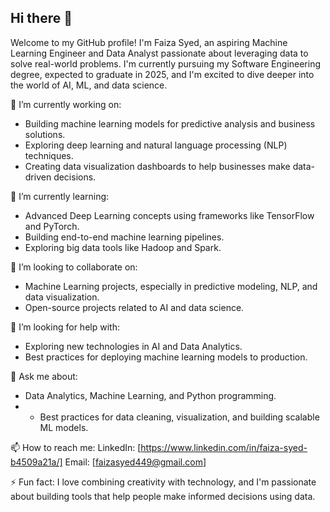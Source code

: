 ## Hi there 👋

Welcome to my GitHub profile! I'm Faiza Syed, an aspiring Machine Learning Engineer and Data Analyst passionate about leveraging data to solve real-world problems. I'm currently pursuing my Software Engineering degree, expected to graduate in 2025, and I'm excited to dive deeper into the world of AI, ML, and data science.

🔭 I’m currently working on:
- Building machine learning models for predictive analysis and business solutions.
- Exploring deep learning and natural language processing (NLP) techniques.
- Creating data visualization dashboards to help businesses make data-driven decisions.

🌱 I’m currently learning:
- Advanced Deep Learning concepts using frameworks like TensorFlow and PyTorch.
- Building end-to-end machine learning pipelines.
- Exploring big data tools like Hadoop and Spark.

👯 I’m looking to collaborate on:
- Machine Learning projects, especially in predictive modeling, NLP, and data visualization.
- Open-source projects related to AI and data science.

🤔 I’m looking for help with:
- Exploring new technologies in AI and Data Analytics.
- Best practices for deploying machine learning models to production.

💬 Ask me about:
- Data Analytics, Machine Learning, and Python programming.
- - Best practices for data cleaning, visualization, and building scalable ML models.

📫 How to reach me:
LinkedIn: [https://www.linkedin.com/in/faiza-syed-b4509a21a/]
Email: [faizasyed449@gmail.com]

⚡ Fun fact:
I love combining creativity with technology, and I'm passionate about building tools that help people make informed decisions using data.
